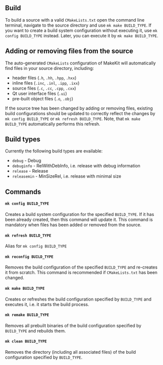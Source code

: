 ## Build

To build a source with a valid `CMakeLists.txt` open the command line terminal, navigate to the source directory and use `mk make BUILD_TYPE`. If you want to create a build system configuration without executing it, use `mk config BUILD_TYPE` instead. Later, you can execute it by `mk make BUILD_TYPE`.

## Adding or removing files from the source

The auto-generated `CMakeLists` configuration of MakeKit will automatically find files in your source directory, including:

- header files (`.h`, `.hh`, `.hpp`, `.hxx`)
- inline files (`.inc`, `.inl`, `.ipp`, `.ixx`)
- source files (`.c`, `.cc`, `.cpp`, `.cxx`)
- Qt user interface files (`.ui`)
- pre-built object files (`.o`, `.obj`)

If the source tree has been changed by adding or removing files, existing build configurations should be updated to correctly reflect the changes by `mk config BUILD_TYPE` or `mk refresh BUILD_TYPE`. Note, that `mk make BUILD_TYPE` automatically performs this refresh.

## Build types

Currently the following build types are evailable:

- `debug` - Debug
- `debuginfo` - RelWithDebInfo, i.e. release with debug information
- `release` - Release
- `releasemin` - MinSizeRel, i.e. release with minimal size

## Commands

#### `mk config BUILD_TYPE`

Creates a build system configuration for the specified `BUILD_TYPE`. If it has been already created, then this command will update it. This command is mandatory when files has been added or removed from the source.

#### `mk refresh BUILD_TYPE`

Alias for `mk config BUILD_TYPE`

#### `mk reconfig BUILD_TYPE`

Removes the build configuration of the specified `BUILD_TYPE` and re-creates it from scratch. This command is recommended if `CMakeLists.txt` has been changed.

#### `mk make BUILD_TYPE`

Creates or refreshes the build configuration specified by `BUILD_TYPE` and executes it, i.e. it starts the build process.

#### `mk remake BUILD_TYPE`

Removes all prebuilt binaries of the build configuration specified by `BUILD_TYPE` and rebuilds them.

#### `mk clean BUILD_TYPE`

Removes the directory (including all associated files) of the build configuration specified by `BUILD_TYPE`.
